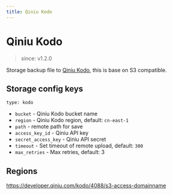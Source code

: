 ```yaml
---
title: Qiniu Kodo
---
```


# Qiniu Kodo

> since: v1.2.0

Storage backup file to [Qiniu Kodo](https://www.qiniu.com/products/kodo), this is base on S3 compatible.

## Storage config keys

`type: kodo`

- `bucket` - Qiniu Kodo bucket name
- `region` - Qiniu Kodo region, default: `cn-east-1`
- `path` - remote path for save
- `access_key_id` - Qiniu API key
- `secret_access_key` - Qiniu API secret
- `timeout` - Set timeout of remote upload, default: `300`
- `max_retries` - Max retries, default: 3

## Regions

https://developer.qiniu.com/kodo/4088/s3-access-domainname
